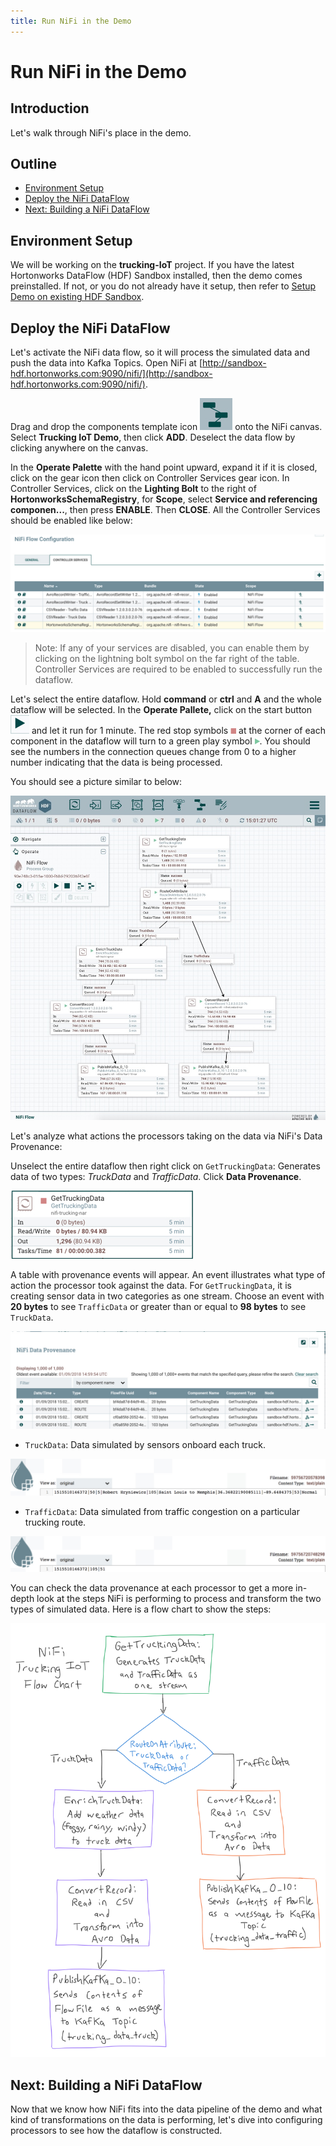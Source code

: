 ```yaml
---
title: Run NiFi in the Demo
---
```


# Run NiFi in the Demo

## Introduction

Let's walk through NiFi's place in the demo.

## Outline

-   [Environment Setup](#environment-setup)
-   [Deploy the NiFi DataFlow](#deploy-the-nifi-dataflow)
-   [Next: Building a NiFi DataFlow](#next-building-a-nifi-dataflow)

## Environment Setup

We will be working on the **trucking-IoT** project. If you have the latest Hortonworks DataFlow (HDF) Sandbox installed, then the demo comes preinstalled. If not, or you do not already have it setup, then refer to [Setup Demo on existing HDF Sandbox](https://github.com/orendain/trucking-iot/tree/hadoop-summit-2017#setup-on-existing-hdf-hdp).

## Deploy the NiFi DataFlow

Let's activate the NiFi data flow, so it will process the simulated data and push the data into Kafka Topics. Open NiFi at [http://sandbox-hdf.hortonworks.com:9090/nifi/](http://sandbox-hdf.hortonworks.com:9090/nifi/).

Drag and drop the components template icon ![nifi_template](assets/nifi_template.jpg) onto the NiFi canvas. Select **Trucking IoT Demo**, then click **ADD**. Deselect the data flow by clicking anywhere on the canvas.

In the **Operate Palette** with the hand point upward, expand it if it is closed, click on the gear icon then click on Controller Services gear icon. In Controller Services, click on the **Lighting Bolt** to the right of **HortonworksSchemaRegistry**, for **Scope**, select **Service and referencing componen...**, then press **ENABLE**. Then **CLOSE**. All the Controller Services should be enabled like below:

![controller-services-en](assets/controller-services-en.jpg)

> Note: If any of your services are disabled, you can enable them by clicking on the lightning bolt symbol on the far right of the table. Controller Services are required to be enabled to successfully run the dataflow.

Let's select the entire dataflow. Hold **command** or **ctrl** and **A** and the whole dataflow will be selected. In the **Operate Pallete,** click on the start button ![start-button](assets/start-button.jpg) and let it run for 1 minute. The red stop symbols ![red-symbol](assets/red-symbol.jpg) at the corner of each component in the dataflow will turn to a green play symbol ![green-symbol](assets/green-symbol.jpg). You should see the numbers in the connection queues change from 0 to a higher number indicating that the data is being processed.

You should see a picture similar to below:

![dataflow](assets/dataflow.jpg)

Let's analyze what actions the processors taking on the data via NiFi's Data Provenance:

Unselect the entire dataflow then right click on `GetTruckingData`: Generates data of two types: _TruckData_ and _TrafficData_. Click **Data Provenance**.

![GetTruckingData](assets/GetTruckingData.jpg)

A table with provenance events will appear. An event illustrates what type of action the processor took against the data. For `GetTruckingData`, it is creating sensor data in two categories as one stream. Choose an event with **20 bytes** to see `TrafficData` or greater than or equal to **98 bytes** to see `TruckData`.

![data-provenance](assets/data-provenance.jpg)

-   `TruckData`: Data simulated by sensors onboard each truck.

![TruckData](assets/TruckData.jpg)

-   `TrafficData`: Data simulated from traffic congestion on a particular trucking route.

![TrafficData](assets/TrafficData.jpg)

You can check the data provenance at each processor to get a more in-depth look at the steps NiFi is performing to process and transform the two types of simulated data. Here is a flow chart to show the steps:

![nifi-flow-chart](assets/nifi-flow-chart.png)

## Next: Building a NiFi DataFlow

Now that we know how NiFi fits into the data pipeline of the demo and what kind of transformations on the data is performing, let's dive into configuring processors to see how the dataflow is constructed.
